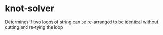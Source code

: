 knot-solver
===========

Determines if two loops of string can be re-arranged to be identical without cutting and re-tying the loop 